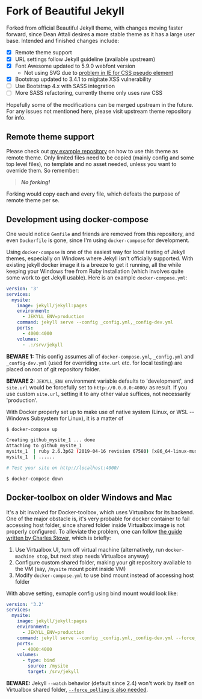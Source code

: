 # Fork of Beautiful Jekyll

Forked from official Beautiful Jekyll theme, with changes moving faster
forward, since Dean Attali desires a more stable theme as it has a large
user base. Intended and finished changes include:

- [x] Remote theme support
- [x] URL settings follow Jekyll guideline (available upstream)
- [x] Font Awesome updated to 5.9.0 webfont version
    - Not using SVG due to [problem in IE for CSS pseudo element][4]
- [x] Bootstrap updated to 3.4.1 to migitate XSS vulnerability
- [ ] Use Bootstrap 4.x with SASS integration
- [ ] More SASS refactoring, currently theme only uses raw CSS

Hopefully some of the modifications can be merged upstream in the future.
For any issues not mentioned here, please visit upstream theme
repository for info.

## Remote theme support
Please check out [my example repository][1] on how to use this theme as
remote theme. Only limited files need to be copied (mainly config and
some top level files), no template and no asset needed, unless you
want to override them. So remember:

> ***No forking!***

Forking would copy each and every file, which defeats the purpose of
remote theme per se.

[1]: https://github.com/abelcheung/site-test/

## Development using docker-compose

One would notice `Gemfile` and friends are removed from this repository,
and even `Dockerfile` is gone, since I'm using `docker-compose` for
development.

Using `docker-compose` is one of the easiest way for local testing of Jekyll
themes, especially on Windows where Jekyll isn't officially supported. With
existing jekyll docker image it is a breeze to get it running, all the while
keeping your Windows free from Ruby installation (which involves quite some
work to get Jekyll usable). Here is an example `docker-compose.yml`:

```yml
version: '3'
services:
  mysite:
    image: jekyll/jekyll:pages
    environment:
      - JEKYLL_ENV=production
    command: jekyll serve --config _config.yml,_config-dev.yml
    ports:
      - 4000:4000
    volumes:
      - .:/srv/jekyll
```

**BEWARE 1:** This config assumes all of `docker-compose.yml`, `_config.yml` and
`_config-dev.yml` (used for overriding `site.url` etc. for local testing)
are placed on root of git repository folder.

**BEWARE 2:** `JEKYLL_ENV` environment variable defaults to 'development',
and `site.url` would be forcefully set to `http://0.0.0.0:4000/` as result.
If you use custom `site.url`, setting it to any other value suffices, not
necessarily 'production'.

With Docker properly set up to make use of native system (Linux, or WSL --
Windows Subsystem for Linux), it is a matter of

```sh
$ docker-compose up

Creating github_mysite_1 ... done
Attaching to github_mysite_1
mysite_1  | ruby 2.6.3p62 (2019-04-16 revision 67580) [x86_64-linux-musl]
mysite_1  | ......

# Test your site on http://localhost:4000/

$ docker-compose down
```

## Docker-toolbox on older Windows and Mac

It's a bit involved for Docker-toolbox, which uses Virtualbox for its backend.
One of the major obstacle is, it's very probable for docker container to fail
accessing host folder, since shared folder inside Virtualbox image is not
properly configured. To alleviate the problem, one can follow
[the guide written by Charles Stover][2], which is briefly:

1. Use Virtualbox UI, turn off virtual machine (alternatively, run
   `docker-machine stop`, but next step needs Virtualbox anyway)
2. Configure custom shared folder, making your git repository available to
   the VM (say, `/mysite` mount point inside VM)
3. Modify `docker-compose.yml` to use bind mount instead of accessing host folder

With above setting, exmaple config using bind mount would look like:

```yml
version: '3.2'
services:
  mysite:
    image: jekyll/jekyll:pages
    environment:
      - JEKYLL_ENV=production
    command: jekyll serve --config _config.yml,_config-dev.yml --force_polling
    ports:
      - 4000:4000
    volumes:
      - type: bind
        source: /mysite
        target: /srv/jekyll
```

**BEWARE:** Jekyll `--watch` behavior (default since 2.4) won't work by
itself on Virtualbox shared folder, [`--force_polling` is also needed][3].

[2]: https://medium.com/@Charles_Stover/fixing-volumes-in-docker-toolbox-4ad5ace0e572
[3]: https://stackoverflow.com/a/23084706
[4]: https://github.com/FortAwesome/Font-Awesome/issues/12994
